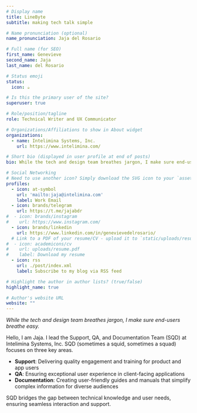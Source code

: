 ```yaml
---
# Display name
title: LineByte
subtitle: making tech talk simple

# Name pronunciation (optional)
name_pronunciation: Jaja del Rosario

# Full name (for SEO)
first_name: Genevieve
second_name: Jaja
last_name: del Rosario

# Status emoji
status:
  icon: ☕️

# Is this the primary user of the site?
superuser: true

# Role/position/tagline
role: Technical Writer and UX Communicator

# Organizations/Affiliations to show in About widget
organizations:
  - name: Intelimina Systems, Inc.
    url: https://www.intelimina.com/

# Short bio (displayed in user profile at end of posts)
bio: While the tech and design team breathes jargon, I make sure end-users breathe easy.

# Social Networking
# Need to use another icon? Simply download the SVG icon to your `assets/media/icons/` folder.
profiles:
  - icon: at-symbol
    url: 'mailto:jaja@intelimina.com'
    label: Work Email
  - icon: brands/telegram
    url: https://t.me/jajabdr
#  - icon: brands/instagram
#    url: https://www.instagram.com/
  - icon: brands/linkedin
    url: https://www.linkedin.com/in/genevievedelrosario/
  # Link to a PDF of your resume/CV - upload it to `static/uploads/resume.pdf`
#  - icon: academicons/cv
#    url: uploads/resume.pdf
#    label: Download my resume
  - icon: rss
    url: ./post/index.xml
    label: Subscribe to my blog via RSS feed

# Highlight the author in author lists? (true/false)
highlight_name: true

# Author's website URL
website: ""
---
```

*While the tech and design team breathes jargon, I make sure end-users breathe easy.*

Hello, I am Jaja. I lead the Support, QA, and Documentation Team (SQD) at Intelimina Systems, Inc. SQD (sometimes a squid, sometimes a squad) focuses on three key areas.

- **Support**: Delivering quality engagement and training for product and app users
- **QA**: Ensuring exceptional user experience in client-facing applications
- **Documentation**: Creating user-friendly guides and manuals that simplify complex information for diverse audiences

SQD bridges the gap between technical knowledge and user needs, ensuring seamless interaction and support.